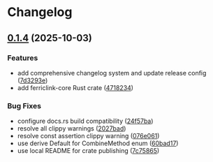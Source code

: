 # Changelog

## [0.1.4](https://github.com/Ferrum-Labs/FerricLink/compare/ferriclink-core-v0.1.3...ferriclink-core-v0.1.4) (2025-10-03)


### Features

* add comprehensive changelog system and update release config ([7d3293e](https://github.com/Ferrum-Labs/FerricLink/commit/7d3293e70130710bb27b8535540739112f7015ec))
* add ferriclink-core Rust crate ([4718234](https://github.com/Ferrum-Labs/FerricLink/commit/4718234d0a41d143ff4ac9f4f90b19726cdfa6c2))


### Bug Fixes

* configure docs.rs build compatibility ([24f57ba](https://github.com/Ferrum-Labs/FerricLink/commit/24f57bad1a742662f237659e51a92cb01819be15))
* resolve all clippy warnings ([2027bad](https://github.com/Ferrum-Labs/FerricLink/commit/2027badee447b083b2885e3635e0eb481bca20ce))
* resolve const assertion clippy warning ([076e061](https://github.com/Ferrum-Labs/FerricLink/commit/076e06126f3c6d03487dc81b7bf503b34649aec9))
* use derive Default for CombineMethod enum ([60bad17](https://github.com/Ferrum-Labs/FerricLink/commit/60bad170ae48cf44587d16ba1f3896c56c34ec7b))
* use local README for crate publishing ([7c75865](https://github.com/Ferrum-Labs/FerricLink/commit/7c75865c15f6da1e8b1f7f2ea78b8e9dc130f4ee))
